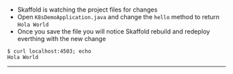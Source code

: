 
### 

*   Skaffold is watching the project files for changes
*   Open `K8sDemoApplication.java` and change the `hello` method to return `Hola World`
*   Once you save the file you will notice Skaffold rebuild and redeploy everthing with the new change


```
$ curl localhost:4503; echo
Hola World
```




---